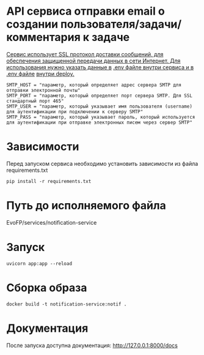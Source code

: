 # API сервиса отправки email о создании пользователя/задачи/комментария к задаче

<u>Сервис использует SSL протокол доставки сообщений, для обеспечения защищенной передачи данных в сети Интернет.
Для использования нужно указать данные в</u> [.env файле](https://github.com/maaaaQ/EvoFP/blob/developer/services/notification-service/.env)<u> внутри сервиса и в </u>[.env файле](https://github.com/maaaaQ/EvoFP/blob/developer/deploy/.env) <u>внутри deploy.</u>

```
SMTP_HOST = "параметр, который определяет адрес сервера SMTP для отправки электронной почты"
SMTP_PORT = "параметр, который определяет порт сервера SMTP. Для SSL стандартный порт 465"
SMTP_USER = "параметр, который указывает имя пользователя (username) для аутентификации при подключении к серверу SMTP"
SMTP_PASS = "параметр, который указывает пароль, который используется для аутентификации при отправке электронных писем через сервер SMTP"
```

# Зависимости

Перед запуском сервиса необходимо установить зависимости из файла requirements.txt

```
pip install -r requirements.txt
```

# Путь до исполняемого файла

EvoFP/services/notification-service

# Запуск

```
uvicorn app:app --reload
```

# Сборка образа

```
docker build -t notification-service:notif .
```

# Документация

После запуска доступна документация: http://127.0.0.1:8000/docs
